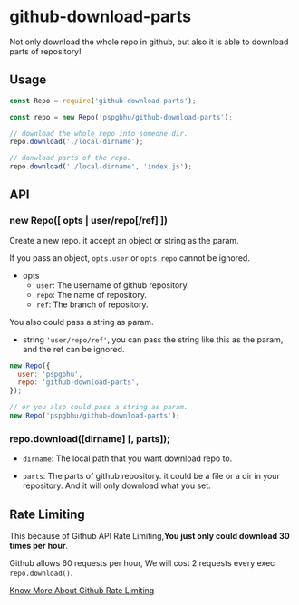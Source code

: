 # github-download-parts

Not only download the whole repo in github, but also it is able to download parts of repository!

## Usage
```javascript
const Repo = require('github-download-parts');

const repo = new Repo('pspgbhu/github-download-parts');

// download the whole repo into someone dir.
repo.download('./local-dirname');

// donwload parts of the repo.
repo.download('./local-dirname', 'index.js');
```

## API

### new Repo([ opts | user/repo[/ref] ])

Create a new repo. it accept an object or string as the param.

If you pass an object, `opts.user` or `opts.repo` cannot be ignored.

- opts
  - `user`: The username of github repository.
  - `repo`: The name of repository.
  - `ref`: The branch of repository.


You also could pass a string as param.

- string
  `'user/repo/ref'`, you can pass the string like this as the param, and the ref can be ignored.

```javascript
new Repo({
  user: 'pspgbhu',
  repo: 'github-download-parts',
});

// or you also could pass a string as param.
new Repo('pspgbhu/github-download-parts');
```

### repo.download([dirname] [, parts]);

- `dirname`:  The local path that you want download repo to.

- `parts`:  The parts of github repository. it could be a file or a dir in your repository. And it will only download what you set.

## Rate Limiting
This because of Github API Rate Limiting,**You just only could download 30 times per hour**.

Github allows 60 requests per hour, We will cost 2 requests every exec `repo.download()`.

[Know More About Github Rate Limiting](https://developer.github.com/v3/#rate-limiting)
